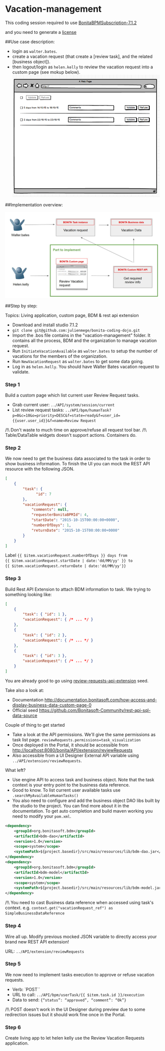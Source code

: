 # Vacation-management

This coding session required to use [BonitaBPMSubscription-7.1.2](https://drive.google.com/a/bonitasoft.com/file/d/0B1YJSVB3Qh-9WklYREpmcDZ6dFk/view?usp=sharing)

and you need to generate a [license](https://v2.customer.bonitasoft.com/license/request) 



##Use case description:

- login as `walter.bates`.
- create a vacation request (that create a [review task], and the related [business object]). 
- then logout/login as `helen.kelly` to review the vacation request into a custom page (see mokup below).
![Mockup](./mockup.png?raw=true "Mockup for the review vacation page") 


##Implementation overview:

![exercice](./part1_overview.jpg?raw=true "exercice overview") 


##Step by step:

Topics: Living application, custom page, BDM & rest api extension

- Download and install studio 7.1.2
- `git clone git@github.com:julienmege/bonita-coding-dojo.git`
- Import the .bos file contains in the "vacation-management" folder. It contains all the process, BDM and the organization to manage vacation request.
- Run `InitiateVacationAvailable` as `walter.bates` to setup the number of vacations for the members of the organization.
- Run `NewVacationRequest` as `walter.bates` to get some data going.
- Log in as `helen.kelly`. You should have Walter Bates vacation request to validate.

### Step 1
Build a custom page which list current user Review Request tasks.
- Grab current user: `../API/system/session/current`
- List review request tasks: `../API/bpm/humanTask?p=0&c=10&o=priority=DESC&f=state=ready&f=user_id={{user.user_id}}&f=name=Review Request`

/!\ Don't waste to much time on approve/refuse all request tool bar.
/!\ Table/DataTable widgets doesn't support actions. Containers do.

### Step 2
We now need to get the business data associated to the task in order to show business information.
To finish the UI you can mock the REST API resource with the following JSON.
```JSON
[
    {
        "task": {
	          "id": 7
        },
        "vacationRequest": {
            "comments": null,
            "requesterBonitaBPMId": 4,
            "startDate": "2015-10-15T00:00:00+0000",
            "numberOfDays": 1,
            "returnDate": "2015-10-15T00:00:00+0000"
        }
    }
]
```

Label `{{ $item.vacationRequest.numberOfDays }} days from {{ $item.vacationRequest.startDate | date:'dd/MM/yy' }} to {{ $item.vacationRequest.returnDate | date:'dd/MM/yy'}}`

### Step 3
Build Rest API Extension to attach BDM information to task. We trying to something looking like:
```JSON
[
    {
        "task": { "id": 1 },
        "vacationRequest": { /* ... */ }
    },
    {
        "task": { "id": 2 },
        "vacationRequest": { /* ... */ }
    },
    {
        "task": { "id": 3 },
        "vacationRequest": { /* ... */ }
    }
]
```

You are already good to go using [review-requests-api-extension](./review-requests-api-extension) seed.

Take also a look at:
- Documentation http://documentation.bonitasoft.com/how-access-and-display-business-data-custom-page-0
- Official seed https://github.com/Bonitasoft-Community/rest-api-sql-data-source

Couple of thing to get started
- Take a look at the API permissions. We'll give the same permissions as task list page. `reviewRequests.permissions=task_visualization`
- Once deployed in the Portal, it should be accessible from [http://localhost:8080/bonita/API/extension/reviewRequests](http://localhost:8080/bonita/API/extension/reviewRequests)
- Also accessible from a UI Designer External API variable using `../API/extension/reviewRequests`.

What left?
- Use engine API to access task and business object. Note that the task context is your entry point to the business data reference.
- Good to know. To list current user available tasks use `.searchMyAvailableHumanTasks()`
- You also need to configure and add the business object DAO libs built by the studio to the project. You can find more about it in the documentation.
To get auto completion and build maven working you need to modify your `pom.xml`.
```XML
<dependency>
    <groupId>org.bonitasoft.bdm</groupId>
    <artifactId>bdm-dao</artifactId>
    <version>1.0</version>
    <scope>system</scope>
    <systemPath>${project.basedir}/src/main/resources/lib/bdm-dao.jar</systemPath>
</dependency>
<dependency>
    <groupId>org.bonitasoft.bdm</groupId>
    <artifactId>bdm-model</artifactId>
    <version>1.0</version>
    <scope>system</scope>
    <systemPath>${project.basedir}/src/main/resources/lib/bdm-model.jar</systemPath>
</dependency>
```

/!\ You need to cast Business data reference when accessed using task's context. e.g. `context.get("vacationRequest_ref") as SimpleBusinessDataReference`

### Step 4
Wire all up. Modify previous mocked JSON variable to directly access your brand new REST API extension!

URL: `../API/extension/reviewRequests`

### Step 5
We now need to implement tasks execution to approve or refuse vacation requests.
- Verb: `POST``
- URL to call: `../API/bpm/userTask/{{ $item.task.id }}/execution`
- Data to send: `{“status”: “approved”, “comment”: “Ok”}`

/!\ POST doesn't work in the UI Designer during preview due to some redirection issues but it should work fine once in the Portal.

### Step 6
Create living app to let helen kelly use the Review Vacation Requests application.
